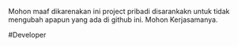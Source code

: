 Mohon maaf dikarenakan ini project pribadi disarankakn untuk tidak mengubah apapun yang ada di github ini.
Mohon Kerjasamanya.

#Developer
